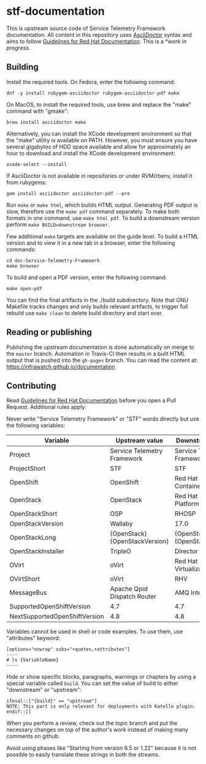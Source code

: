 # stf-documentation

This is upstream source code of Service Telemetry Framework
documentation. All content in this repository uses
[AsciiDoctor](https://asciidoctor.org/) syntax and aims to follow [Guidelines
for Red Hat Documentation](https://redhat-documentation.github.io/). This is a
**work in progress*.

## Building

Install the required tools. On Fedora, enter the following command:

    dnf -y install rubygem-asciidoctor rubygem-asciidoctor-pdf make

On MacOS, to install the required tools, use brew and replace the "make" command with
"gmake":

    brew install asciidoctor make

Alternatively, you can install the XCode development environment so that the "make" utility is available on PATH.
However, you must ensure you have several gigabytes of HDD space available and allow for approximately an hour to download and install the XCode development environment:

    xcode-select --install

If AsciiDoctor is not available in repositories or under RVM/rbenv,
install it from rubygems:

    gem install asciidoctor asciidoctor-pdf --pre

Run `make` or `make html`, which builds HTML output. Generating
PDF output is slow, therefore use the `make pdf` command separately. To
make both formats in one command, use `make html pdf`. To build a downstream
version perform `make BUILD=downstream browser`.

Few additional `make` targets are available on the guide level. To build
a HTML version and to view it in a new tab in a browser, enter the following commands:

    cd doc-Service-Telemetry-Framework
    make browser

To build and open a PDF version, enter the following command:

    make open-pdf

You can find the final artifacts in the ./build subdirectory. Note that GNU
Makefile tracks changes and only builds relevant artifacts, to trigger full
rebuild use `make clean` to delete build directory and start over.

## Reading or publishing

Publishing the upstream documentation is done automatically on merge to the
`master` branch. Automation in Travis-CI then results in a built HTML
output that is pushed into the `gh-pages` branch. You can read the content at:
https://infrawatch.github.io/documentation

## Contributing

Read [Guidelines for Red Hat Documentation](https://redhat-documentation.github.io/) before you open a Pull
Request. Additional rules apply:

Never write "Service Telemetry Framework" or "STF" words directly but use the following variables:

| Variable                      | Upstream value                 | Downstream value                     |
| --------                      | --------------                 | ----------------                     |
| Project                       | Service Telemetry Framework    | Service Telemetry Framework          |
| ProjectShort                  | STF                            | STF                                  |
| OpenShift                     | OpenShift                      | Red Hat OpenShift Container Platform |
| OpenStack                     | OpenStack                      | Red Hat OpenStack Platform           |
| OpenStackShort                | OSP                            | RHOSP                                |
| OpenStackVersion              | Wallaby                        | 17.0                                 |
| OpenStackLong                 | {OpenStack} {OpenStackVersion} | {OpenStack} {OpenStackVersion}       |
| OpenStackInstaller            | TripleO                        | Director                             |
| OVirt                         | oVirt                          | Red Hat Virtualization               |
| OVirtShort                    | oVirt                          | RHV                                  |
| MessageBus                    | Apache Qpid Dispatch Router    | AMQ Interconnect                     |
| SupportedOpenShiftVersion     | 4.7                            | 4.7                                  |
| NextSupportedOpenShiftVersion | 4.8                            | 4.8                                  |

Variables cannot be used in shell or code examples. To use them, use "attributes" keyword:

	[options="nowrap" subs="+quotes,+attributes"]
	----
	# ls {VariableName}
	----

Hide or show specific blocks, paragraphs, warnings or chapters by using a special
variable called `build`. You can set the value of build to either "downstream" or
"upstream":

	ifeval::["{build}" == "upstream"]
	NOTE: This part is only relevant for deployments with Katello plugin.
	endif::[]

When you perform a review, check out the topic branch and put the necessary
changes on top of the author's work instead of making many comments on github.

Avoid using phases like "Starting from version 6.5 or 1.22" because it is not possible to easily translate these strings in both the streams.
